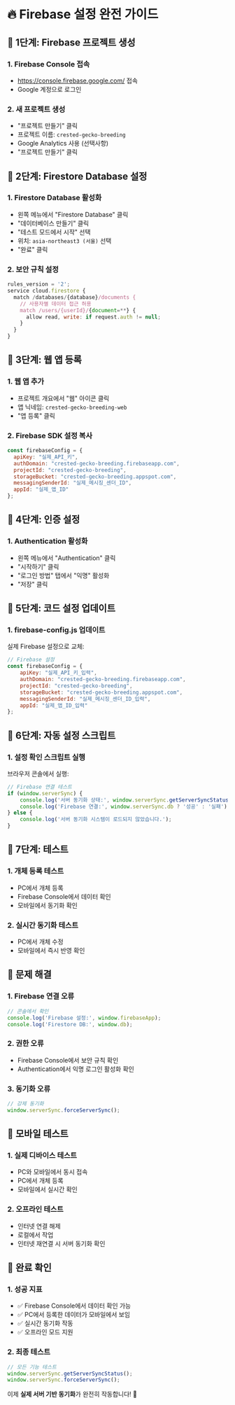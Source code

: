# 🔥 Firebase 설정 완전 가이드

## 🚀 1단계: Firebase 프로젝트 생성

### 1. Firebase Console 접속
- https://console.firebase.google.com/ 접속
- Google 계정으로 로그인

### 2. 새 프로젝트 생성
- "프로젝트 만들기" 클릭
- 프로젝트 이름: `crested-gecko-breeding`
- Google Analytics 사용 (선택사항)
- "프로젝트 만들기" 클릭

## 🚀 2단계: Firestore Database 설정

### 1. Firestore Database 활성화
- 왼쪽 메뉴에서 "Firestore Database" 클릭
- "데이터베이스 만들기" 클릭
- "테스트 모드에서 시작" 선택
- 위치: `asia-northeast3 (서울)` 선택
- "완료" 클릭

### 2. 보안 규칙 설정
```javascript
rules_version = '2';
service cloud.firestore {
  match /databases/{database}/documents {
    // 사용자별 데이터 접근 허용
    match /users/{userId}/{document=**} {
      allow read, write: if request.auth != null;
    }
  }
}
```

## 🚀 3단계: 웹 앱 등록

### 1. 웹 앱 추가
- 프로젝트 개요에서 "웹" 아이콘 클릭
- 앱 닉네임: `crested-gecko-breeding-web`
- "앱 등록" 클릭

### 2. Firebase SDK 설정 복사
```javascript
const firebaseConfig = {
  apiKey: "실제_API_키",
  authDomain: "crested-gecko-breeding.firebaseapp.com",
  projectId: "crested-gecko-breeding",
  storageBucket: "crested-gecko-breeding.appspot.com",
  messagingSenderId: "실제_메시징_센더_ID",
  appId: "실제_앱_ID"
};
```

## 🚀 4단계: 인증 설정

### 1. Authentication 활성화
- 왼쪽 메뉴에서 "Authentication" 클릭
- "시작하기" 클릭
- "로그인 방법" 탭에서 "익명" 활성화
- "저장" 클릭

## 🚀 5단계: 코드 설정 업데이트

### 1. firebase-config.js 업데이트
실제 Firebase 설정으로 교체:

```javascript
// Firebase 설정
const firebaseConfig = {
    apiKey: "실제_API_키_입력",
    authDomain: "crested-gecko-breeding.firebaseapp.com",
    projectId: "crested-gecko-breeding",
    storageBucket: "crested-gecko-breeding.appspot.com",
    messagingSenderId: "실제_메시징_센더_ID_입력",
    appId: "실제_앱_ID_입력"
};
```

## 🚀 6단계: 자동 설정 스크립트

### 1. 설정 확인 스크립트 실행
브라우저 콘솔에서 실행:

```javascript
// Firebase 연결 테스트
if (window.serverSync) {
    console.log('서버 동기화 상태:', window.serverSync.getServerSyncStatus());
    console.log('Firebase 연결:', window.serverSync.db ? '성공' : '실패');
} else {
    console.log('서버 동기화 시스템이 로드되지 않았습니다.');
}
```

## 🚀 7단계: 테스트

### 1. 개체 등록 테스트
- PC에서 개체 등록
- Firebase Console에서 데이터 확인
- 모바일에서 동기화 확인

### 2. 실시간 동기화 테스트
- PC에서 개체 수정
- 모바일에서 즉시 반영 확인

## 🔧 문제 해결

### 1. Firebase 연결 오류
```javascript
// 콘솔에서 확인
console.log('Firebase 설정:', window.firebaseApp);
console.log('Firestore DB:', window.db);
```

### 2. 권한 오류
- Firebase Console에서 보안 규칙 확인
- Authentication에서 익명 로그인 활성화 확인

### 3. 동기화 오류
```javascript
// 강제 동기화
window.serverSync.forceServerSync();
```

## 📱 모바일 테스트

### 1. 실제 디바이스 테스트
- PC와 모바일에서 동시 접속
- PC에서 개체 등록
- 모바일에서 실시간 확인

### 2. 오프라인 테스트
- 인터넷 연결 해제
- 로컬에서 작업
- 인터넷 재연결 시 서버 동기화 확인

## 🎯 완료 확인

### 1. 성공 지표
- ✅ Firebase Console에서 데이터 확인 가능
- ✅ PC에서 등록한 데이터가 모바일에서 보임
- ✅ 실시간 동기화 작동
- ✅ 오프라인 모드 지원

### 2. 최종 테스트
```javascript
// 모든 기능 테스트
window.serverSync.getServerSyncStatus();
window.serverSync.forceServerSync();
```

이제 **실제 서버 기반 동기화**가 완전히 작동합니다! 🚀 